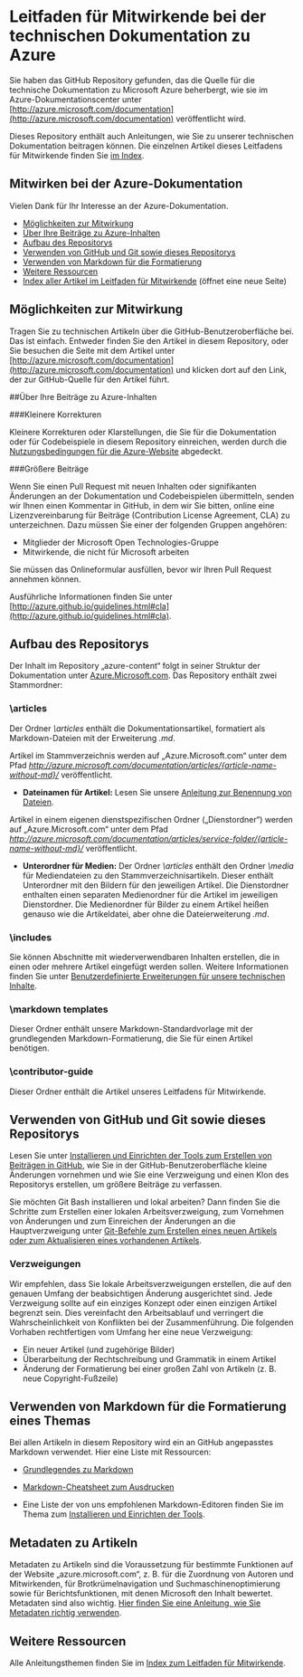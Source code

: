 # Leitfaden für Mitwirkende bei der technischen Dokumentation zu Azure

Sie haben das GitHub Repository gefunden, das die Quelle für die technische Dokumentation zu Microsoft Azure beherbergt, wie sie im Azure-Dokumentationscenter unter [http://azure.microsoft.com/documentation](http://azure.microsoft.com/documentation) veröffentlicht wird.

Dieses Repository enthält auch Anleitungen, wie Sie zu unserer technischen Dokumentation beitragen können. Die einzelnen Artikel dieses Leitfadens für Mitwirkende finden Sie [im Index](https://github.com/Azure/azure-content/blob/master/contributor-guide/contributor-guide-index.md).

## Mitwirken bei der Azure-Dokumentation

Vielen Dank für Ihr Interesse an der Azure-Dokumentation.

* [Möglichkeiten zur Mitwirkung](#ways-to-contribute)
* [Über Ihre Beiträge zu Azure-Inhalten](#about-your-contributions-to-azure-content)
* [Aufbau des Repositorys](#repository-organization)
* [Verwenden von GitHub und Git sowie dieses Repositorys](#use-github-git-and-this-repository)
* [Verwenden von Markdown für die Formatierung](#how-to-use-markdown-to-format-your-topic)
* [Weitere Ressourcen](#more-resources)
* [Index aller Artikel im Leitfaden für Mitwirkende](./contributor-guide/contributor-guide-index.md) (öffnet eine neue Seite)

## Möglichkeiten zur Mitwirkung

Tragen Sie zu technischen Artikeln über die GitHub-Benutzeroberfläche bei. Das ist einfach. Entweder finden Sie den Artikel in diesem Repository, oder Sie besuchen die Seite mit dem Artikel unter [http://azure.microsoft.com/documentation](http://azure.microsoft.com/documentation) und klicken dort auf den Link, der zur GitHub-Quelle für den Artikel führt.

##Über Ihre Beiträge zu Azure-Inhalten

###Kleinere Korrekturen

Kleinere Korrekturen oder Klarstellungen, die Sie für die Dokumentation oder für Codebeispiele in diesem Repository einreichen, werden durch die [Nutzungsbedingungen für die Azure-Website](http://azure.microsoft.com/support/legal/website-terms-of-use/) abgedeckt.


###Größere Beiträge

Wenn Sie einen Pull Request mit neuen Inhalten oder signifikanten Änderungen an der Dokumentation und Codebeispielen übermitteln, senden wir Ihnen einen Kommentar in GitHub, in dem wir Sie bitten, online eine Lizenzvereinbarung für Beiträge (Contribution License Agreement, CLA) zu unterzeichnen. Dazu müssen Sie einer der folgenden Gruppen angehören:

* Mitglieder der Microsoft Open Technologies-Gruppe
* Mitwirkende, die nicht für Microsoft arbeiten

Sie müssen das Onlineformular ausfüllen, bevor wir Ihren Pull Request annehmen können.

Ausführliche Informationen finden Sie unter [http://azure.github.io/guidelines.html#cla](http://azure.github.io/guidelines.html#cla).

## Aufbau des Repositorys

Der Inhalt im Repository „azure-content“ folgt in seiner Struktur der Dokumentation unter [Azure.Microsoft.com](http://azure.microsoft.com). Das Repository enthält zwei Stammordner:

### \articles

Der Ordner *\articles* enthält die Dokumentationsartikel, formatiert als Markdown-Dateien mit der Erweiterung *.md*.

Artikel im Stammverzeichnis werden auf „Azure.Microsoft.com“ unter dem Pfad *http://azure.microsoft.com/documentation/articles/{article-name-without-md}/* veröffentlicht.

* **Dateinamen für Artikel:** Lesen Sie unsere [Anleitung zur Benennung von Dateien](./contributor-guide/file-names-and-locations.md).

Artikel in einem eigenen dienstspezifischen Ordner („Dienstordner“) werden auf „Azure.Microsoft.com“ unter dem Pfad 
*http://azure.microsoft.com/documentation/articles/service-folder/{article-name-without-md}/* veröffentlicht.

* **Unterordner für Medien:** Der Ordner *\articles* enthält den Ordner *\media* für Mediendateien zu den Stammverzeichnisartikeln. Dieser enthält Unterordner mit den Bildern für den jeweiligen Artikel. Die Dienstordner enthalten einen separaten Medienordner für die Artikel im jeweiligen Dienstordner. Die Medienordner für Bilder zu einem Artikel heißen genauso wie die Artikeldatei, aber ohne die Dateierweiterung *.md*.

### \includes

Sie können Abschnitte mit wiederverwendbaren Inhalten erstellen, die in einen oder mehrere Artikel eingefügt werden sollen. Weitere Informationen finden Sie unter [Benutzerdefinierte Erweiterungen für unsere technischen Inhalte](./contributor-guide/custom-markdown-extensions.md).

### \markdown templates

Dieser Ordner enthält unsere Markdown-Standardvorlage mit der grundlegenden Markdown-Formatierung, die Sie für einen Artikel benötigen.

### \contributor-guide

Dieser Ordner enthält die Artikel unseres Leitfadens für Mitwirkende.

## Verwenden von GitHub und Git sowie dieses Repositorys

Lesen Sie unter [Installieren und Einrichten der Tools zum Erstellen von Beiträgen in GitHub](./contributor-guide/tools-and-setup.md), wie Sie in der GitHub-Benutzeroberfläche kleine Änderungen vornehmen und wie Sie eine Verzweigung und einen Klon des Repositorys erstellen, um größere Beiträge zu verfassen.

Sie möchten Git Bash installieren und lokal arbeiten? Dann finden Sie die Schritte zum Erstellen einer lokalen Arbeitsverzweigung, zum Vornehmen von Änderungen und zum Einreichen der Änderungen an die Hauptverzweigung unter [Git-Befehle zum Erstellen eines neuen Artikels oder zum Aktualisieren eines vorhandenen Artikels](./contributor-guide/git-commands-for-master.md).

### Verzweigungen

Wir empfehlen, dass Sie lokale Arbeitsverzweigungen erstellen, die auf den genauen Umfang der beabsichtigen Änderung ausgerichtet sind. Jede Verzweigung sollte auf ein einziges Konzept oder einen einzigen Artikel begrenzt sein. Dies vereinfacht den Arbeitsablauf und verringert die Wahrscheinlichkeit von Konflikten bei der Zusammenführung. Die folgenden Vorhaben rechtfertigen vom Umfang her eine neue Verzweigung:

* Ein neuer Artikel (und zugehörige Bilder)
* Überarbeitung der Rechtschreibung und Grammatik in einem Artikel
* Änderung der Formatierung bei einer großen Zahl von Artikeln (z. B. neue Copyright-Fußzeile)

## Verwenden von Markdown für die Formatierung eines Themas

Bei allen Artikeln in diesem Repository wird ein an GitHub angepasstes Markdown verwendet. Hier eine Liste mit Ressourcen:

- [Grundlegendes zu Markdown](https://help.github.com/articles/markdown-basics/)

- [Markdown-Cheatsheet zum Ausdrucken](./contributor-guide/media/documents/markdown-cheatsheet.pdf?raw=true)

- Eine Liste der von uns empfohlenen Markdown-Editoren finden Sie im Thema zum [Installieren und Einrichten der Tools](./contributor-guide/tools-and-setup.md#install-a-markdown-editor).

## Metadaten zu Artikeln

Metadaten zu Artikeln sind die Voraussetzung für bestimmte Funktionen auf der Website „azure.microsoft.com“, z. B. für die Zuordnung von Autoren und Mitwirkenden, für Brotkrümelnavigation und Suchmaschinenoptimierung sowie für Berichtsfunktionen, mit denen Microsoft den Inhalt bewertet. Metadaten sind also wichtig. [Hier finden Sie eine Anleitung, wie Sie Metadaten richtig verwenden](./contributor-guide/article-metadata.md).

## Weitere Ressourcen

Alle Anleitungsthemen finden Sie im [Index zum Leitfaden für Mitwirkende](./contributor-guide/contributor-guide-index.md).

<!---HONumber=AcomDC_0307_2016-->